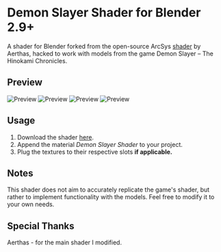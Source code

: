 # Demon Slayer Shader for Blender 2.9+
A shader for Blender forked from the open-source ArcSys [shader](https://github.com/Aerthas/BLENDER-Arc-System-Works-Shader) by Aerthas, hacked to work with models from the game Demon Slayer – The Hinokami Chronicles.

## Preview
![Preview](/preview/preview1.gif)
![Preview](/preview/preview2.gif)
![Preview](/preview/preview3.gif)
![Preview](/preview/preview4.gif)

## Usage
1. Download the shader [here](https://github.com/Festivize/BLENDER-Demon-Slayer-Shader/releases/download/v1.0/Demon.Slayer.Shader.v1.0.blend).
2. Append the material *Demon Slayer Shader* to your project.
3. Plug the textures to their respective slots **if applicable.**

## Notes
This shader does not aim to accurately replicate the game's shader, but rather to implement functionality with the models. Feel free to modify it to your own needs.

## Special Thanks
Aerthas - for the main shader I modified.
